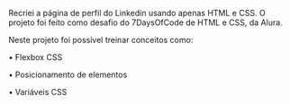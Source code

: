 Recriei a página de perfil do Linkedin usando apenas HTML e CSS. O projeto foi feito como desafio do 7DaysOfCode de HTML e CSS, da Alura.

Neste projeto foi possível treinar conceitos como:

•	Flexbox CSS

•	Posicionamento de elementos

•	Variáveis CSS
